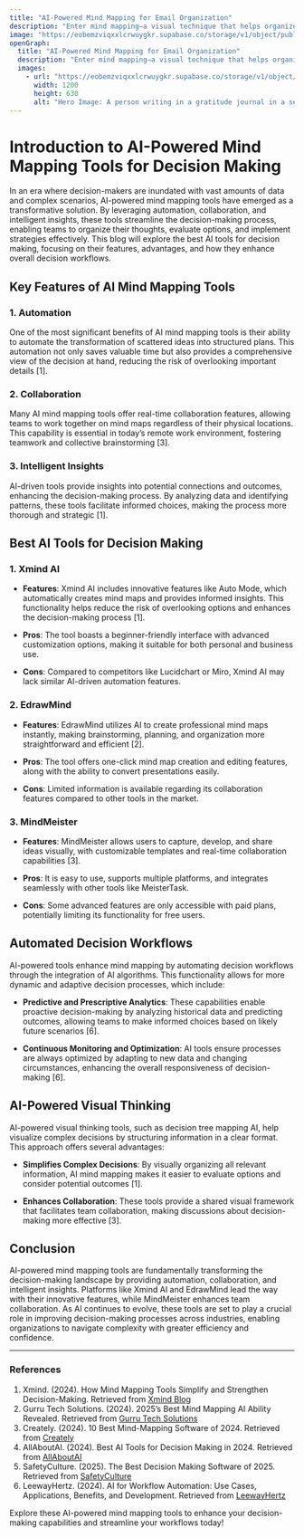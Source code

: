```yaml
---
title: "AI-Powered Mind Mapping for Email Organization"
description: "Enter mind mapping—a visual technique that helps organize thoughts and information around a central topic."
image: "https://eobemzviqxxlcrwuygkr.supabase.co/storage/v1/object/public/sparklog//gratitude-journal-hero.webp"
openGraph:
  title: "AI-Powered Mind Mapping for Email Organization"
  description: "Enter mind mapping—a visual technique that helps organize thoughts and information around a central topic."
  images:
    - url: "https://eobemzviqxxlcrwuygkr.supabase.co/storage/v1/object/public/sparklog//gratitude-journal-hero.webp"
      width: 1200
      height: 630
      alt: "Hero Image: A person writing in a gratitude journal in a serene, nature-filled setting."
---
```




# Introduction to AI-Powered Mind Mapping Tools for Decision Making

In an era where decision-makers are inundated with vast amounts of data and complex scenarios, AI-powered mind mapping tools have emerged as a transformative solution. By leveraging automation, collaboration, and intelligent insights, these tools streamline the decision-making process, enabling teams to organize their thoughts, evaluate options, and implement strategies effectively. This blog will explore the best AI tools for decision making, focusing on their features, advantages, and how they enhance overall decision workflows.

## Key Features of AI Mind Mapping Tools

### 1. Automation
One of the most significant benefits of AI mind mapping tools is their ability to automate the transformation of scattered ideas into structured plans. This automation not only saves valuable time but also provides a comprehensive view of the decision at hand, reducing the risk of overlooking important details [1].

### 2. Collaboration
Many AI mind mapping tools offer real-time collaboration features, allowing teams to work together on mind maps regardless of their physical locations. This capability is essential in today’s remote work environment, fostering teamwork and collective brainstorming [3].

### 3. Intelligent Insights
AI-driven tools provide insights into potential connections and outcomes, enhancing the decision-making process. By analyzing data and identifying patterns, these tools facilitate informed choices, making the process more thorough and strategic [1].

## Best AI Tools for Decision Making

### 1. Xmind AI

- **Features**: Xmind AI includes innovative features like Auto Mode, which automatically creates mind maps and provides informed insights. This functionality helps reduce the risk of overlooking options and enhances the decision-making process [1].

- **Pros**: The tool boasts a beginner-friendly interface with advanced customization options, making it suitable for both personal and business use.

- **Cons**: Compared to competitors like Lucidchart or Miro, Xmind AI may lack similar AI-driven automation features.

### 2. EdrawMind

- **Features**: EdrawMind utilizes AI to create professional mind maps instantly, making brainstorming, planning, and organization more straightforward and efficient [2].

- **Pros**: The tool offers one-click mind map creation and editing features, along with the ability to convert presentations easily.

- **Cons**: Limited information is available regarding its collaboration features compared to other tools in the market.

### 3. MindMeister

- **Features**: MindMeister allows users to capture, develop, and share ideas visually, with customizable templates and real-time collaboration capabilities [3].

- **Pros**: It is easy to use, supports multiple platforms, and integrates seamlessly with other tools like MeisterTask.

- **Cons**: Some advanced features are only accessible with paid plans, potentially limiting its functionality for free users.

## Automated Decision Workflows

AI-powered tools enhance mind mapping by automating decision workflows through the integration of AI algorithms. This functionality allows for more dynamic and adaptive decision processes, which include:

- **Predictive and Prescriptive Analytics**: These capabilities enable proactive decision-making by analyzing historical data and predicting outcomes, allowing teams to make informed choices based on likely future scenarios [6].

- **Continuous Monitoring and Optimization**: AI tools ensure processes are always optimized by adapting to new data and changing circumstances, enhancing the overall responsiveness of decision-making [6].

## AI-Powered Visual Thinking

AI-powered visual thinking tools, such as decision tree mapping AI, help visualize complex decisions by structuring information in a clear format. This approach offers several advantages:

- **Simplifies Complex Decisions**: By visually organizing all relevant information, AI mind mapping makes it easier to evaluate options and consider potential outcomes [1].

- **Enhances Collaboration**: These tools provide a shared visual framework that facilitates team collaboration, making discussions about decision-making more effective [3].

## Conclusion

AI-powered mind mapping tools are fundamentally transforming the decision-making landscape by providing automation, collaboration, and intelligent insights. Platforms like Xmind AI and EdrawMind lead the way with their innovative features, while MindMeister enhances team collaboration. As AI continues to evolve, these tools are set to play a crucial role in improving decision-making processes across industries, enabling organizations to navigate complexity with greater efficiency and confidence.

---

### References

1. Xmind. (2024). How Mind Mapping Tools Simplify and Strengthen Decision-Making. Retrieved from [Xmind Blog](https://xmind.app/blog/how-mind-mapping-strengthen-decision-making/)
2. Gurru Tech Solutions. (2024). 2025’s Best Mind Mapping AI Ability Revealed. Retrieved from [Gurru Tech Solutions](https://www.edrawmind.com/article/2025-best-mind-mapping-ai-ability-revealed)
3. Creately. (2024). 10 Best Mind-Mapping Software of 2024. Retrieved from [Creately](https://creately.com/reviews/best-mind-mapping-software/)
4. AllAboutAI. (2024). Best AI Tools for Decision Making in 2024. Retrieved from [AllAboutAI](https://www.allaboutai.com/best-ai-tools/productivity/decision-making/)
5. SafetyCulture. (2025). The Best Decision Making Software of 2025. Retrieved from [SafetyCulture](https://safetyculture.com/app/decision-making-software/)
6. LeewayHertz. (2024). AI for Workflow Automation: Use Cases, Applications, Benefits, and Development. Retrieved from [LeewayHertz](https://www.leewayhertz.com/ai-for-workflow-automation/)

Explore these AI-powered mind mapping tools to enhance your decision-making capabilities and streamline your workflows today!